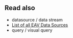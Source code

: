 ## Read also

* datasource / data stream
* [List of all EAV Data Sources](xref:Specs.DataSources.ListAll)
* query / visual query